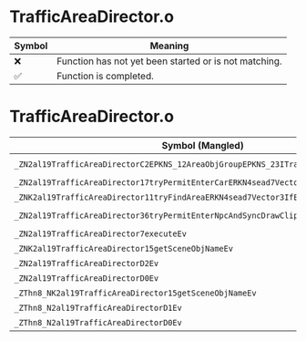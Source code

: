 # TrafficAreaDirector.o
| Symbol | Meaning 
| ------------- | ------------- 
| :x: | Function has not yet been started or is not matching. 
| :white_check_mark: | Function is completed. 


# TrafficAreaDirector.o
| Symbol (Mangled) | Symbol (Demangled) | Decompiled? |
| ------------- |  ------------- | ------------- |
| `_ZN2al19TrafficAreaDirectorC2EPKNS_12AreaObjGroupEPKNS_23ITrafficAreaUpdateJudgeE` | `al::TrafficAreaDirector::TrafficAreaDirector(al::AreaObjGroup const*,al::ITrafficAreaUpdateJudge const*)` | :x: |
| `_ZN2al19TrafficAreaDirector17tryPermitEnterCarERKN4sead7Vector3IfEE` | `al::TrafficAreaDirector::tryPermitEnterCar(sead::Vector3<float> const&)` | :x: |
| `_ZNK2al19TrafficAreaDirector11tryFindAreaERKN4sead7Vector3IfEE` | `al::TrafficAreaDirector::tryFindArea(sead::Vector3<float> const&)const` | :x: |
| `_ZN2al19TrafficAreaDirector36tryPermitEnterNpcAndSyncDrawClippingEPNS_9LiveActorE` | `al::TrafficAreaDirector::tryPermitEnterNpcAndSyncDrawClipping(al::LiveActor *)` | :x: |
| `_ZN2al19TrafficAreaDirector7executeEv` | `al::TrafficAreaDirector::execute(void)` | :x: |
| `_ZNK2al19TrafficAreaDirector15getSceneObjNameEv` | `al::TrafficAreaDirector::getSceneObjName(void)const` | :x: |
| `_ZN2al19TrafficAreaDirectorD2Ev` | `al::TrafficAreaDirector::~TrafficAreaDirector()` | :x: |
| `_ZN2al19TrafficAreaDirectorD0Ev` | `al::TrafficAreaDirector::~TrafficAreaDirector()` | :x: |
| `_ZThn8_NK2al19TrafficAreaDirector15getSceneObjNameEv` | ``non-virtual thunk to'al::TrafficAreaDirector::getSceneObjName(void)const` | :x: |
| `_ZThn8_N2al19TrafficAreaDirectorD1Ev` | ``non-virtual thunk to'al::TrafficAreaDirector::~TrafficAreaDirector()` | :x: |
| `_ZThn8_N2al19TrafficAreaDirectorD0Ev` | ``non-virtual thunk to'al::TrafficAreaDirector::~TrafficAreaDirector()` | :x: |
